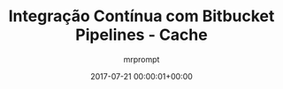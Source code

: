 ---
layout: post
author: mrprompt
comments: true
date: 2017-07-21 00:00:01+00:00
slug: integracao-continua-pipelines-cache
title: Integração Contínua com Bitbucket Pipelines - Cache
redirect_to:
  - https://mrprompt.gitbooks.io/ci/content/capitulo-5/bitbucket-pipelines.11.html
---